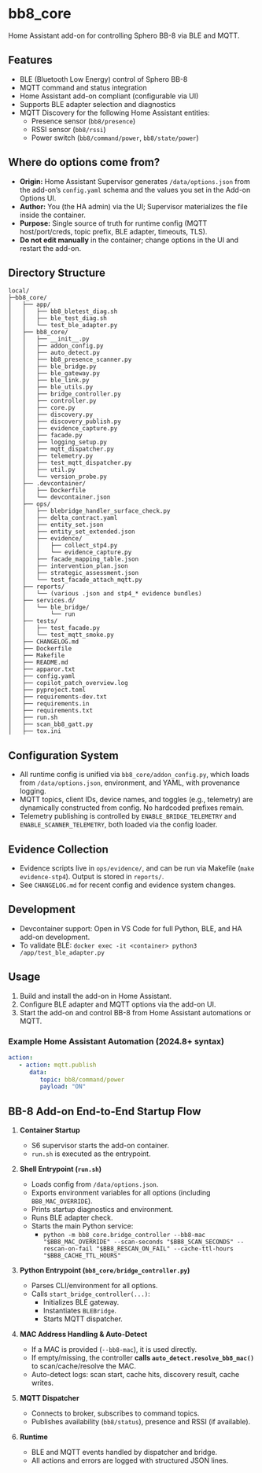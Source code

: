 # bb8_core

Home Assistant add-on for controlling Sphero BB-8 via BLE and MQTT.

## Features

- BLE (Bluetooth Low Energy) control of Sphero BB-8
- MQTT command and status integration
- Home Assistant add-on compliant (configurable via UI)
- Supports BLE adapter selection and diagnostics
- MQTT Discovery for the following Home Assistant entities:
  - Presence sensor (`bb8/presence`)
  - RSSI sensor (`bb8/rssi`)
  - Power switch (`bb8/command/power`, `bb8/state/power`)

## Where do options come from?

- **Origin:** Home Assistant Supervisor generates `/data/options.json` from the add-on’s `config.yaml` schema and the values you set in the Add-on Options UI.
- **Author:** You (the HA admin) via the UI; Supervisor materializes the file inside the container.
- **Purpose:** Single source of truth for runtime config (MQTT host/port/creds, topic prefix, BLE adapter, timeouts, TLS).
- **Do not edit manually** in the container; change options in the UI and restart the add-on.

## Directory Structure

```text
local/
├─bb8_core/
│   ├── app/
│   │   ├── bb8_bletest_diag.sh
│   │   ├── ble_test_diag.sh
│   │   └── test_ble_adapter.py
│   ├── bb8_core/
│   │   ├── __init__.py
│   │   ├── addon_config.py
│   │   ├── auto_detect.py
│   │   ├── bb8_presence_scanner.py
│   │   ├── ble_bridge.py
│   │   ├── ble_gateway.py
│   │   ├── ble_link.py
│   │   ├── ble_utils.py
│   │   ├── bridge_controller.py
│   │   ├── controller.py
│   │   ├── core.py
│   │   ├── discovery.py
│   │   ├── discovery_publish.py
│   │   ├── evidence_capture.py
│   │   ├── facade.py
│   │   ├── logging_setup.py
│   │   ├── mqtt_dispatcher.py
│   │   ├── telemetry.py
│   │   ├── test_mqtt_dispatcher.py
│   │   ├── util.py
│   │   └── version_probe.py
│   ├── .devcontainer/
│   │   ├── Dockerfile
│   │   └── devcontainer.json
│   ├── ops/
│   │   ├── blebridge_handler_surface_check.py
│   │   ├── delta_contract.yaml
│   │   ├── entity_set.json
│   │   ├── entity_set_extended.json
│   │   ├── evidence/
│   │   │   ├── collect_stp4.py
│   │   │   └── evidence_capture.py
│   │   ├── facade_mapping_table.json
│   │   ├── intervention_plan.json
│   │   ├── strategic_assessment.json
│   │   └── test_facade_attach_mqtt.py
│   ├── reports/
│   │   └── (various .json and stp4_* evidence bundles)
│   ├── services.d/
│   │   └── ble_bridge/
│   │       └── run
│   ├── tests/
│   │   ├── test_facade.py
│   │   └── test_mqtt_smoke.py
│   ├── CHANGELOG.md
│   ├── Dockerfile
│   ├── Makefile
│   ├── README.md
│   ├── apparor.txt
│   ├── config.yaml
│   ├── copilot_patch_overview.log
│   ├── pyproject.toml
│   ├── requirements-dev.txt
│   ├── requirements.in
│   ├── requirements.txt
│   ├── run.sh
│   ├── scan_bb8_gatt.py
│   ├── tox.ini
```

## Configuration System

- All runtime config is unified via `bb8_core/addon_config.py`, which loads from `/data/options.json`, environment, and YAML, with provenance logging.
- MQTT topics, client IDs, device names, and toggles (e.g., telemetry) are dynamically constructed from config. No hardcoded prefixes remain.
- Telemetry publishing is controlled by `ENABLE_BRIDGE_TELEMETRY` and `ENABLE_SCANNER_TELEMETRY`, both loaded via the config loader.

## Evidence Collection

- Evidence scripts live in `ops/evidence/`, and can be run via Makefile (`make evidence-stp4`). Output is stored in `reports/`.
- See `CHANGELOG.md` for recent config and evidence system changes.

## Development

- Devcontainer support: Open in VS Code for full Python, BLE, and HA add-on development.
- To validate BLE: `docker exec -it <container> python3 /app/test_ble_adapter.py`

## Usage

1. Build and install the add-on in Home Assistant.
2. Configure BLE adapter and MQTT options via the add-on UI.
3. Start the add-on and control BB-8 from Home Assistant automations or MQTT.

### Example Home Assistant Automation (2024.8+ syntax)

```yaml
action:
   - action: mqtt.publish
      data:
         topic: bb8/command/power
         payload: "ON"
```

## BB-8 Add-on End-to-End Startup Flow

1. **Container Startup**
   - S6 supervisor starts the add-on container.
   - `run.sh` is executed as the entrypoint.

2. **Shell Entrypoint (`run.sh`)**
   - Loads config from `/data/options.json`.
   - Exports environment variables for all options (including `BB8_MAC_OVERRIDE`).
   - Prints startup diagnostics and environment.
   - Runs BLE adapter check.
   - Starts the main Python service:
     - `python -m bb8_core.bridge_controller --bb8-mac "$BB8_MAC_OVERRIDE" --scan-seconds "$BB8_SCAN_SECONDS" --rescan-on-fail "$BB8_RESCAN_ON_FAIL" --cache-ttl-hours "$BB8_CACHE_TTL_HOURS"`

3. **Python Entrypoint (`bb8_core/bridge_controller.py`)**
   - Parses CLI/environment for all options.
   - Calls `start_bridge_controller(...)`:
     - Initializes BLE gateway.
     - Instantiates `BLEBridge`.
     - Starts MQTT dispatcher.

4. **MAC Address Handling & Auto-Detect**
   - If a MAC is provided (`--bb8-mac`), it is used directly.
   - If empty/missing, the controller **calls `auto_detect.resolve_bb8_mac()`** to scan/cache/resolve the MAC.
   - Auto-detect logs: scan start, cache hits, discovery result, cache writes.

5. **MQTT Dispatcher**
   - Connects to broker, subscribes to command topics.
   - Publishes availability (`bb8/status`), presence and RSSI (if available).

6. **Runtime**
   - BLE and MQTT events handled by dispatcher and bridge.
   - All actions and errors are logged with structured JSON lines.
